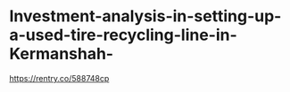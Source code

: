 # Investment-analysis-in-setting-up-a-used-tire-recycling-line-in-Kermanshah-
https://rentry.co/588748cp
